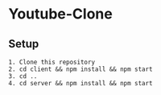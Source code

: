# Youtube-Clone

## Setup

```
1. Clone this repository
2. cd client && npm install && npm start
3. cd ..
4. cd server && npm install && npm start
```
